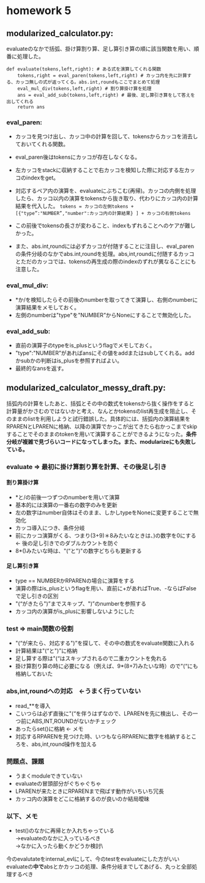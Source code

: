 # homework 5
## modularized_calculator.py:

evaluateのなかで括弧、掛け算割り算、足し算引き算の順に該当関数を用い、順番に処理した。
```
def evaluate(tokens,left,right): # ある式を演算してくれる関数
    tokens,right = eval_paren(tokens,left,right) # カッコ内を先に計算する、カッコ無しの式が返ってくる。abs.int,roundもここでまとめて処理
    eval_mul_div(tokens,left,right) # 割り算掛け算を処理
    ans = eval_add_sub(tokens,left,right) # 最後、足し算引き算をして答えを出してくれる
    return ans
```

### eval_paren:
  - カッコを見つけ出し、カッコ中の計算を回して、tokensからカッコを消去しておいてくれる関数。
  - eval_paren後はtokensにカッコが存在しなくなる。
  - 左カッコをstackに収納することで右カッコを検知した際に対応する左カッコのindexをget。
  - 対応するペア内の演算を、evaluateにぶちこむ(再帰)。カッコの内側を処理したら、カッコ以内の演算をtokensから抜き取り、代わりにカッコ内の計算結果を代入した。
    ```tokens = カッコの左側tokens + [{"type”:"NUMBER”,"number":カッコ内の計算結果} ] + カッコの右側tokens```
  - この前後でtokensの長さが変わること、indexもずれることへのケアが難しかった。

  - また、abs.int,roundには必ずカッコが付随することに注目し、eval_parenの条件分岐のなかでabs.int,roundを処理。abs,int,roundに付随するカッコとただのカッコでは、tokensの再生成の際のindexのずれが異なることにも注意した。

### eval_mul_div:
  - *か/を検知したらその前後のnumberを取ってきて演算し、右側のnumberに演算結果をメモしておく。
  - 左側のnumberは"type"を"NUMBER”からNoneにすることで無効化した。

### eval_add_sub:
 - 直前の演算子のtypeをis_plusというflagでメモしておく。
 - "type":"NUMBER”があればansにその値をaddまたはsubしてくれる。addかsubかの判断はis_plusを参照すればよい。
 - 最終的なansを返す。



## modularized_calculator_messy_draft.py: 

括弧内の計算をしたあと、括弧とその中の数式をtokensから抜く操作をすると計算量がかさむのではないかと考え、なんとかtokensのlist再生成を阻止し、そのままのlistを利用しようと試行錯誤した。具体的には、括弧内の演算結果をRPARENとLPARENに格納、以降の演算でかっこが出てきたら右かっこまでskipすることでそのままのtokenを用いて演算することができるようになった。**条件分岐が複雑で見づらいコードになってしまった。また、modularizeにも失敗している。**

### evaluate => 最初に掛け算割り算を計算、その後足し引き
#### 割り算掛け算
  - *と/の前後一つずつのnumberを用いて演算
  - 基本的には演算の一番右の数字のみを更新
  - 左の数字はnumber自体はそのまま、しかしtypeをNoneに変更することで無効化
  - カッコ導入につき、条件分岐
  - 前にカッコ演算がくる、つまり(3+9)＊8みたいなときは、)の数字を0にする <- 後の足し引きでのダブルカウントを防ぐ
  - 8*()みたいな時は、"(“と")"の数字どちらも更新する

#### 足し算引き算
  - type == NUMBERかRPARENの場合に演算をする
  - 演算の際はis_plusというflagを用い、直前に+があればTrue、-ならばFalseで足し引きの区別
  - "(“がきたら")”までスキップ、")”のnumberを参照する
  - カッコ内の演算がis_plusに影響しないようにした

### test => main関数の役割
  - "(“が来たら、対応する")”を探して、その中の数式をevaluate関数に入れる
  - 計算結果は"(“と")”に格納
  - 足し算する際は"(“はスキップされるので二重カウントを免れる
  - 掛け算割り算の時に必要になる（例えば、9*(8+7)みたいな時）ので"(“にも格納しておいた

### abs,int,roundへの対応　<-うまく行っていない
  - read_**を導入
  - こいつらは必ず直後に"(“を伴うはずなので、LPARENを先に検出し、その一つ前にABS,INT,ROUNDがないかチェック
  - あったらset()に格納 <- メモ
  - 対応するRPARENを見つけた時、いつもならRPARENに数字を格納するところを、abs,int,round操作を加える

### 問題点、課題
  - うまくmoduleできていない
  - evaluateの冒頭部分がぐちゃぐちゃ
  - LPARENが来たときにRPARENまで飛ばす動作がいちいち冗長
  - カッコ内の演算をどこに格納するのが良いのか結局曖昧

### 以下、メモ
- test()のなかに再帰とか入れちゃっている\
  ->evaluateのなかに入っているべき\
  ->なかに入ったら動くかどうか検討\

今のevalutateをinternal_evlにして、今のtestをevaluateにした方がいい
evaluateの**中で**absとかカッコの処理、条件分岐までしてあげる、丸っと全部処理するべき

